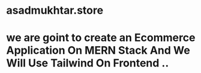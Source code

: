 # asadmukhtar.store
# we are goint to create an Ecommerce Application On MERN Stack And We Will Use Tailwind On Frontend ..